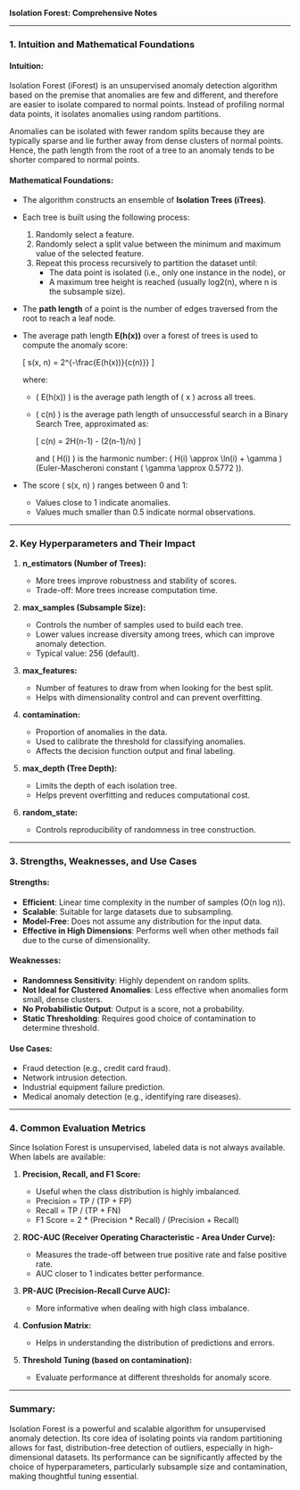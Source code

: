 **Isolation Forest: Comprehensive Notes**

---

### 1. Intuition and Mathematical Foundations

#### Intuition:
Isolation Forest (iForest) is an unsupervised anomaly detection algorithm based on the premise that anomalies are few and different, and therefore are easier to isolate compared to normal points. Instead of profiling normal data points, it isolates anomalies using random partitions.

Anomalies can be isolated with fewer random splits because they are typically sparse and lie further away from dense clusters of normal points. Hence, the path length from the root of a tree to an anomaly tends to be shorter compared to normal points.

#### Mathematical Foundations:
- The algorithm constructs an ensemble of **Isolation Trees (iTrees)**.
- Each tree is built using the following process:
  1. Randomly select a feature.
  2. Randomly select a split value between the minimum and maximum value of the selected feature.
  3. Repeat this process recursively to partition the dataset until:
     - The data point is isolated (i.e., only one instance in the node), or
     - A maximum tree height is reached (usually log2(n), where n is the subsample size).

- The **path length** of a point is the number of edges traversed from the root to reach a leaf node.
- The average path length **E(h(x))** over a forest of trees is used to compute the anomaly score:

  \[ s(x, n) = 2^{-\frac{E(h(x))}{c(n)}} \]

  where:
  - \( E(h(x)) \) is the average path length of \( x \) across all trees.
  - \( c(n) \) is the average path length of unsuccessful search in a Binary Search Tree, approximated as:

    \[ c(n) = 2H(n-1) - (2(n-1)/n) \]

    and \( H(i) \) is the harmonic number: \( H(i) \approx \ln(i) + \gamma \) (Euler-Mascheroni constant \( \gamma \approx 0.5772 \)).

- The score \( s(x, n) \) ranges between 0 and 1:
  - Values close to 1 indicate anomalies.
  - Values much smaller than 0.5 indicate normal observations.

---

### 2. Key Hyperparameters and Their Impact

1. **n_estimators (Number of Trees):**
   - More trees improve robustness and stability of scores.
   - Trade-off: More trees increase computation time.

2. **max_samples (Subsample Size):**
   - Controls the number of samples used to build each tree.
   - Lower values increase diversity among trees, which can improve anomaly detection.
   - Typical value: 256 (default).

3. **max_features:**
   - Number of features to draw from when looking for the best split.
   - Helps with dimensionality control and can prevent overfitting.

4. **contamination:**
   - Proportion of anomalies in the data.
   - Used to calibrate the threshold for classifying anomalies.
   - Affects the decision function output and final labeling.

5. **max_depth (Tree Depth):**
   - Limits the depth of each isolation tree.
   - Helps prevent overfitting and reduces computational cost.

6. **random_state:**
   - Controls reproducibility of randomness in tree construction.

---

### 3. Strengths, Weaknesses, and Use Cases

#### Strengths:
- **Efficient**: Linear time complexity in the number of samples (O(n log n)).
- **Scalable**: Suitable for large datasets due to subsampling.
- **Model-Free**: Does not assume any distribution for the input data.
- **Effective in High Dimensions**: Performs well when other methods fail due to the curse of dimensionality.

#### Weaknesses:
- **Randomness Sensitivity**: Highly dependent on random splits.
- **Not Ideal for Clustered Anomalies**: Less effective when anomalies form small, dense clusters.
- **No Probabilistic Output**: Output is a score, not a probability.
- **Static Thresholding**: Requires good choice of contamination to determine threshold.

#### Use Cases:
- Fraud detection (e.g., credit card fraud).
- Network intrusion detection.
- Industrial equipment failure prediction.
- Medical anomaly detection (e.g., identifying rare diseases).

---

### 4. Common Evaluation Metrics

Since Isolation Forest is unsupervised, labeled data is not always available. When labels are available:

1. **Precision, Recall, and F1 Score:**
   - Useful when the class distribution is highly imbalanced.
   - Precision = TP / (TP + FP)
   - Recall = TP / (TP + FN)
   - F1 Score = 2 * (Precision * Recall) / (Precision + Recall)

2. **ROC-AUC (Receiver Operating Characteristic - Area Under Curve):**
   - Measures the trade-off between true positive rate and false positive rate.
   - AUC closer to 1 indicates better performance.

3. **PR-AUC (Precision-Recall Curve AUC):**
   - More informative when dealing with high class imbalance.

4. **Confusion Matrix:**
   - Helps in understanding the distribution of predictions and errors.

5. **Threshold Tuning (based on contamination):**
   - Evaluate performance at different thresholds for anomaly score.

---

### Summary:
Isolation Forest is a powerful and scalable algorithm for unsupervised anomaly detection. Its core idea of isolating points via random partitioning allows for fast, distribution-free detection of outliers, especially in high-dimensional datasets. Its performance can be significantly affected by the choice of hyperparameters, particularly subsample size and contamination, making thoughtful tuning essential.